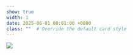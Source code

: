 ```yaml
---
show: true
width: 1
date: 2025-06-01 00:01:00 +0800
class: ""  # Override the default card style
---
```

<div>
<a href="https://github.com/SEU-ACAL" target="_blank">
<img src="{{ 'assets/images/badges/seu-acal.png' | relative_url }}" class="img-fluid rounded" >
</a>
</div>